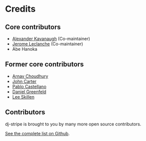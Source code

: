 # Credits

## Core contributors

- [Alexander Kavanaugh](https://github.com/kavdev) (Co-maintainer)
- [Jerome Leclanche](https://github.com/jleclanche) (Co-maintainer)
- Abe Hanoka

## Former core contributors

- [Arnav Choudhury](https://github.com/arnav13081994)
- [John Carter](https://github.com/therefromhere)
- [Pablo Castellano](https://github.com/PabloCastellano)
- [Daniel Greenfeld](https://github.com/pydanny)
- [Lee Skillen](https://github.com/lskillen)

## Contributors

dj-stripe is brought to you by many more open source contributors.

[See the complete list on Github](https://github.com/dj-stripe/dj-stripe/graphs/contributors).
